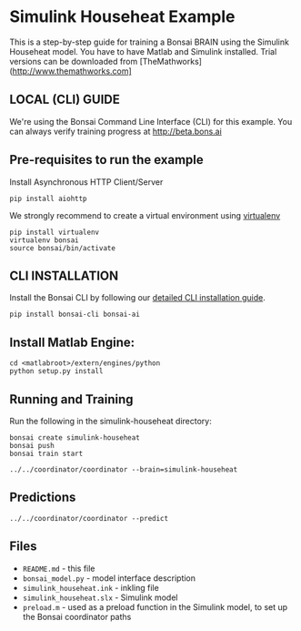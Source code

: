 # Simulink Househeat Example

This is a step-by-step guide for training a Bonsai BRAIN using the Simulink Househeat model. You have to have Matlab and Simulink installed. Trial versions can be downloaded from [TheMathworks](http://www.themathworks.com]

## LOCAL (CLI) GUIDE

We're using the Bonsai Command Line Interface (CLI) for this example. You can always verify training progress at http://beta.bons.ai

## Pre-requisites to run the example

Install Asynchronous HTTP Client/Server
    
    pip install aiohttp

We strongly recommend to create a virtual environment using [virtualenv](https://virtualenv.pypa.io/en/stable/installation/)

    pip install virtualenv
    virtualenv bonsai
    source bonsai/bin/activate
    

## CLI INSTALLATION


Install the Bonsai CLI by following our [detailed CLI installation guide](http://docs.bons.ai/guides/cli-guide.html).

    
    pip install bonsai-cli bonsai-ai
    
  
## Install Matlab Engine: 

    
    cd <matlabroot>/extern/engines/python
    python setup.py install
    

## Running and Training

Run the following in the simulink-househeat directory:

    bonsai create simulink-househeat
    bonsai push
    bonsai train start

    ../../coordinator/coordinator --brain=simulink-househeat

## Predictions

    ../../coordinator/coordinator --predict

## Files

* `README.md` - this file
* `bonsai_model.py` - model interface description
* `simulink_househeat.ink` - inkling file
* `simulink_househeat.slx` - Simulink model
* `preload.m` - used as a preload function in the Simulink model, to set up the Bonsai coordinator paths
